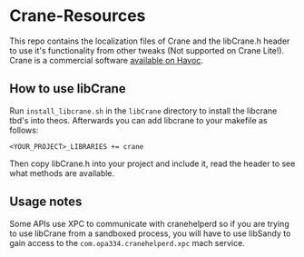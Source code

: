 # Crane-Resources

This repo contains the localization files of Crane and the libCrane.h header to use it's functionality from other tweaks (Not supported on Crane Lite!). Crane is a commercial software [available on Havoc](https://havoc.app/package/crane).

## How to use libCrane

Run `install_libcrane.sh` in the `libCrane` directory to install the libcrane tbd's into theos.
Afterwards you can add libcrane to your makefile as follows:

`<YOUR_PROJECT>_LIBRARIES += crane`

Then copy libCrane.h into your project and include it, read the header to see what methods are available.

## Usage notes

Some APIs use XPC to communicate with cranehelperd so if you are trying to use libCrane from a sandboxed process, you will have to use libSandy to gain access to the `com.opa334.cranehelperd.xpc` mach service.